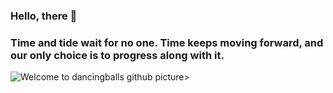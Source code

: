 ### Hello, there 👋
### Time and tide wait for no one. Time keeps moving forward, and our only choice is to progress along with it.
<picture>
 <img src="https://4kwallpapers.com/images/walls/thumbs_3t/11430.jpg" style="" alt="Welcome to dancingballs github" />
picture>
